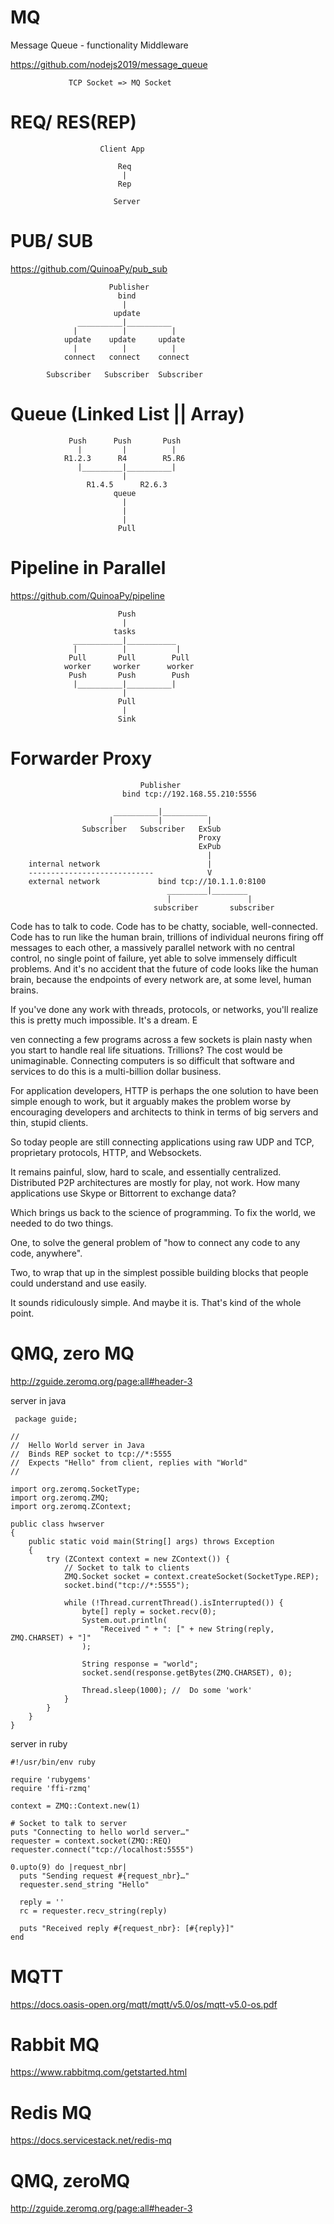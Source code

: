 # MQ
Message Queue - functionality Middleware

https://github.com/nodejs2019/message_queue


                 TCP Socket => MQ Socket
                 
 
# REQ/ RES(REP)
 
                        Client App
                        
                            Req
                             |
                            Rep
                            
                           Server
                              
 
# PUB/ SUB 

https://github.com/QuinoaPy/pub_sub
 
                          Publisher
                            bind
                             |
                           update
                   __________|__________
                  |          |          |
                update    update     update
                  |          |          |
                connect   connect    connect
                
            Subscriber   Subscriber  Subscriber
  
# Queue (Linked List || Array)
 
                 Push      Push       Push
                   |         |          |
                R1.2.3      R4        R5.R6 
                   |_________|__________|
                             |
                     R1.4.5      R2.6.3
                           queue
                             |
                             |
                             |
                            Pull
 
 
# Pipeline in Parallel

https://github.com/QuinoaPy/pipeline
 
                            Push
                             |
                           tasks
                  ___________|___________
                  |          |           |
                 Pull       Pull        Pull
                worker     worker      worker
                 Push       Push        Push
                  |__________|__________|
                             |
                            Pull
                             |
                            Sink    
   
# Forwarder Proxy


                                 Publisher
                             bind tcp://192.168.55.210:5556
                                  
                           __________|__________
                          |          |          |                    
                    Subscriber   Subscriber   ExSub
                                              Proxy
                                              ExPub
                                                |
        internal network                        |
        ----------------------------            V
        external network             bind tcp://10.1.1.0:8100                                 
                                       _________|________
                                       |                 |   
                                    subscriber       subscriber
        

Code has to talk to code. Code has to be chatty, sociable, well-connected. Code has to run like the human brain, trillions of individual neurons firing off messages to each other, a massively parallel network with no central control, no single point of failure, yet able to solve immensely difficult problems. And it's no accident that the future of code looks like the human brain, because the endpoints of every network are, at some level, human brains.

If you've done any work with threads, protocols, or networks, you'll realize this is pretty much impossible. It's a dream. E

ven connecting a few programs across a few sockets is plain nasty when you start to handle real life situations. Trillions? The cost would be unimaginable. Connecting computers is so difficult that software and services to do this is a multi-billion dollar business.

For application developers, HTTP is perhaps the one solution to have been simple enough to work, but it arguably makes the problem worse by encouraging developers and architects to think in terms of big servers and thin, stupid clients.

So today people are still connecting applications using raw UDP and TCP, proprietary protocols, HTTP, and Websockets. 

It remains painful, slow, hard to scale, and essentially centralized. Distributed P2P architectures are mostly for play, not work. How many applications use Skype or Bittorrent to exchange data?

Which brings us back to the science of programming. To fix the world, we needed to do two things. 

One, to solve the general problem of "how to connect any code to any code, anywhere". 

Two, to wrap that up in the simplest possible building blocks that people could understand and use easily.

It sounds ridiculously simple. And maybe it is. That's kind of the whole point.

# QMQ, zero MQ

http://zguide.zeromq.org/page:all#header-3

 server in java
 
     package guide;

    //
    //  Hello World server in Java
    //  Binds REP socket to tcp://*:5555
    //  Expects "Hello" from client, replies with "World"
    //

    import org.zeromq.SocketType;
    import org.zeromq.ZMQ;
    import org.zeromq.ZContext;

    public class hwserver
    {
        public static void main(String[] args) throws Exception
        {
            try (ZContext context = new ZContext()) {
                // Socket to talk to clients
                ZMQ.Socket socket = context.createSocket(SocketType.REP);
                socket.bind("tcp://*:5555");

                while (!Thread.currentThread().isInterrupted()) {
                    byte[] reply = socket.recv(0);
                    System.out.println(
                        "Received " + ": [" + new String(reply, ZMQ.CHARSET) + "]"
                    );

                    String response = "world";
                    socket.send(response.getBytes(ZMQ.CHARSET), 0);

                    Thread.sleep(1000); //  Do some 'work'
                }
            }
        }
    }
    
server in ruby

    #!/usr/bin/env ruby

    require 'rubygems'
    require 'ffi-rzmq'

    context = ZMQ::Context.new(1)

    # Socket to talk to server
    puts "Connecting to hello world server…"
    requester = context.socket(ZMQ::REQ)
    requester.connect("tcp://localhost:5555")

    0.upto(9) do |request_nbr|
      puts "Sending request #{request_nbr}…"
      requester.send_string "Hello"

      reply = ''
      rc = requester.recv_string(reply)

      puts "Received reply #{request_nbr}: [#{reply}]"
    end
    
# MQTT

https://docs.oasis-open.org/mqtt/mqtt/v5.0/os/mqtt-v5.0-os.pdf

# Rabbit MQ

https://www.rabbitmq.com/getstarted.html

# Redis MQ

https://docs.servicestack.net/redis-mq

# QMQ, zeroMQ 

http://zguide.zeromq.org/page:all#header-3



